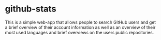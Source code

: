 # github-stats

This is a simple web-app that allows people to search GitHub users and get a brief overview of their account information as well as an overview of their most used languages and brief overviews on the users public repositories.
